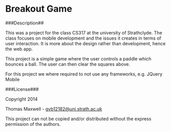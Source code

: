Breakout Game
=========

###Description##

This was a project for the class CS317 at the university of Strathclyde. The class focuses on mobile development and the issues it creates in terms of user interaction. It is more about the design rather than development, hence the web app.

This project is a simple game where the user controls a paddle which bounces a ball. The user can then clear the squares above.

For this project we where required to not use any frameworks, e.g. JQuery Mobile


###License###

Copyright 2014 


Thomas Maxwell		-	gvb12182@uni.strath.ac.uk


This project can not be copied and/or distributed without the express permission of the authors.